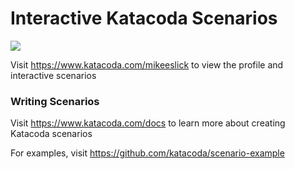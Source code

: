 # Interactive Katacoda Scenarios

[![](http://shields.katacoda.com/katacoda/mikeeslick/count.svg)](https://www.katacoda.com/mikeeslick "Get your profile on Katacoda.com")

Visit https://www.katacoda.com/mikeeslick to view the profile and interactive scenarios

### Writing Scenarios
Visit https://www.katacoda.com/docs to learn more about creating Katacoda scenarios

For examples, visit https://github.com/katacoda/scenario-example
